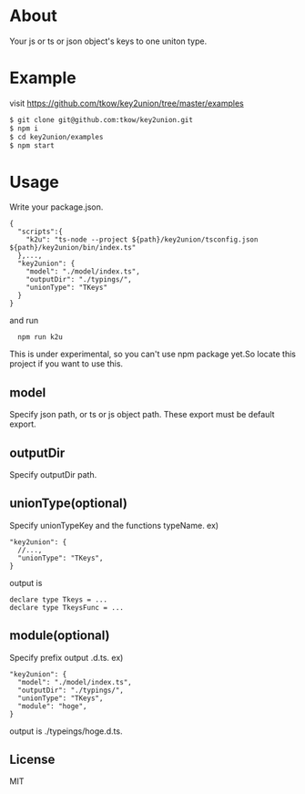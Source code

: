 # About

Your js or ts or json object's keys to one uniton type.

# Example

visit https://github.com/tkow/key2union/tree/master/examples

```sh
$ git clone git@github.com:tkow/key2union.git
$ npm i
$ cd key2union/examples
$ npm start
```

# Usage

Write your package.json.

```
{
  "scripts":{
    "k2u": "ts-node --project ${path}/key2union/tsconfig.json ${path}/key2union/bin/index.ts"
  },...,
  "key2union": {
    "model": "./model/index.ts",
    "outputDir": "./typings/",
    "unionType": "TKeys"
  }
}
```

and run

```
  npm run k2u
```

This is under experimental, so you can't use npm package yet.So locate this project if you want to use this.

## model

Specify json path, or ts or js object path.
These export must be default export.

## outputDir

Specify outputDir path.

## unionType(optional)

Specify unionTypeKey and the functions typeName.
ex)
```
"key2union": {
  //...,
  "unionType": "TKeys",
}
```
output is
```
declare type Tkeys = ...
declare type TkeysFunc = ...
```

## module(optional)

Specify prefix output .d.ts.
ex)
```
"key2union": {
  "model": "./model/index.ts",
  "outputDir": "./typings/",
  "unionType": "TKeys",
  "module": "hoge",
}
```
output is ./typeings/hoge.d.ts.

## License

MIT
